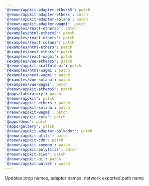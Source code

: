 ```yaml
---
'@reown/appkit-adapter-ethers5': patch
'@reown/appkit-adapter-ethers': patch
'@reown/appkit-adapter-solana': patch
'@reown/appkit-adapter-wagmi': patch
'@examples/react-ethers5': patch
'@examples/html-ethers5': patch
'@examples/react-ethers': patch
'@examples/react-solana': patch
'@examples/html-ethers': patch
'@examples/next-ethers': patch
'@examples/react-wagmi': patch
'@examples/vue-ethers5': patch
'@reown/appkit-scaffold-ui': patch
'@examples/html-wagmi': patch
'@examples/next-wagmi': patch
'@examples/vue-solana': patch
'@examples/vue-wagmi': patch
'@reown/appkit-ethers5': patch
'@apps/laboratory': patch
'@reown/appkit': patch
'@reown/appkit-ethers': patch
'@reown/appkit-solana': patch
'@reown/appkit-wagmi': patch
'@reown/appkit-core': patch
'@apps/demo': patch
'@apps/gallery': patch
'@reown/appkit-adapter-polkadot': patch
'@reown/appkit-utils': patch
'@reown/appkit-cdn': patch
'@reown/appkit-common': patch
'@reown/appkit-polyfills': patch
'@reown/appkit-siwe': patch
'@reown/appkit-ui': patch
'@reown/appkit-wallet': patch
---
```


Updates prop names, adapter names, network exported path name

